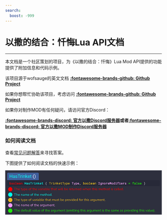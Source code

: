 ```yaml
---
search:
  boost: -999
---
```

# 以撒的结合：忏悔Lua API文档
___

本文档是一个社区策划的项目，为《以撒的结合：忏悔》Lua Mod API提供的功能提供了附加信息和代码示例。

该项目源于wofsauge的英文文档 **[:fontawesome-brands-github: Github Project](https://github.com/wofsauge/IsaacDocs)**

如果你想帮忙协助该项目，考虑访问 **[:fontawesome-brands-github: Github Project](https://github.com/58115310/IsaacDocs)**

如果你对制作MOD有任何疑问，请访问官方Discord：

**[:fontawesome-brands-discord: 官方以撒Discord服务器](https://discord.gg/isaac)**或者**[:fontawesome-brands-discord: 官方以撒MOD制作Discord服务器](https://discord.gg/KbevtvgD4z)**

### 如何阅读文档
查看[常见问题解答](./faq/FaqHome.md)来寻找答案。

下图提供了如何阅读文档的快速示例：

![img](./images/docs_reading_guide.png)